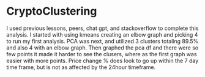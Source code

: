 # CryptoClustering
I used previous lessons, peers, chat gpt, and stackoverflow to complete this analysis. I started with using kmeans creating an elbow graph and picking 4 to run my first analysis. PCA was next, and utilized 3 clusters totaling 89.5% and also 4 with an elbow graph. Then graphed the pca df and there were so few points it made it harder to see the clusers, where as the first graph was easier with more points. Price change % does look to go up within the 7 day time frame, but is not as affected by the 24hour timeframe.
